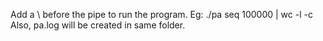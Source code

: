 Add a \ before the pipe to run the program. 
Eg:  ./pa seq 100000 \| wc -l -c
Also, pa.log will be created in same folder.
